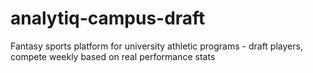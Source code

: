 # analytiq-campus-draft
Fantasy sports platform for university athletic programs - draft players, compete   weekly based on real performance stats
